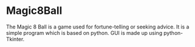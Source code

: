 Magic8Ball
==========

The Magic 8 Ball is a game used for fortune-telling or seeking advice. 
It is a simple program which is based on python.
GUI is made up using python-Tkinter.
